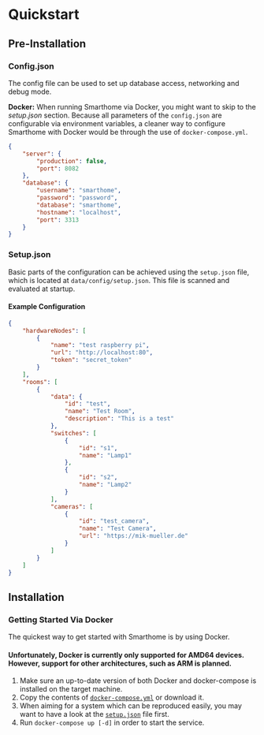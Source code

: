 # Quickstart
## Pre-Installation
### Config.json
The config file can be used to set up database access, networking and debug mode.

**Docker:**
When running Smarthome via Docker, you might want to skip to the *setup.json* section.
Because all parameters of the `config.json` are configurable via environment variables, a cleaner way to configure Smarthome with Docker would be through the use of `docker-compose.yml`.
```json
{
    "server": {
        "production": false,
        "port": 8082
    },
    "database": {
        "username": "smarthome",
        "password": "password",
        "database": "smarthome",
        "hostname": "localhost",
        "port": 3313
    }
}
```

### Setup.json
Basic parts of the configuration can be achieved using the `setup.json` file, which is located at `data/config/setup.json`.
This file is scanned and evaluated at startup.

#### Example Configuration

```json
{
    "hardwareNodes": [
        {
            "name": "test raspberry pi",
            "url": "http://localhost:80",
            "token": "secret_token"
        }
    ],
    "rooms": [
        {
            "data": {
                "id": "test",
                "name": "Test Room",
                "description": "This is a test"
            },
            "switches": [
                {
                    "id": "s1",
                    "name": "Lamp1"
                },
                {
                    "id": "s2",
                    "name": "Lamp2"
                }
            ],
            "cameras": [
                {
                    "id": "test_camera",
                    "name": "Test Camera",
                    "url": "https://mik-mueller.de"
                }
            ]
        }
    ]
}
```
## Installation
### Getting Started Via Docker
The quickest way to get started with Smarthome is by using Docker.
#### Unfortunately, Docker is currently only supported for AMD64 devices. However, support for other architectures, such as ARM is planned.
1. Make sure an up-to-date version of both Docker and docker-compose is installed on the target machine.
2. Copy the contents of [`docker-compose.yml`](../docker-compose.yml) or download it.
3. When aiming for a system which can be reproduced easily, you may want to have a look at the [`setup.json`](#Setup.json) file first.
3. Run `docker-compose up [-d]` in order to start the service.

